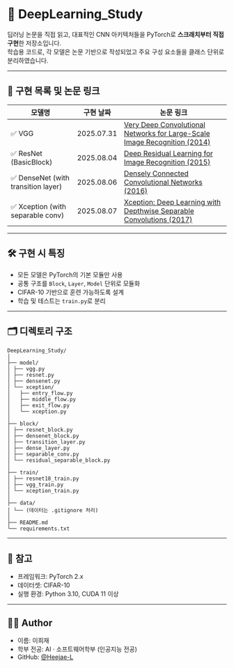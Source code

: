 # 🧠 DeepLearning_Study

딥러닝 논문을 직접 읽고, 대표적인 CNN 아키텍처들을 PyTorch로 **스크래치부터 직접 구현**한 저장소입니다.  
학습용 코드로, 각 모델은 논문 기반으로 작성되었고 주요 구성 요소들을 클래스 단위로 분리하였습니다.

---

## 📅 구현 목록 및 논문 링크

| 모델명 | 구현 날짜 | 논문 링크 |
|--------|-----------|-----------|
| ✅ VGG | 2025.07.31 | [Very Deep Convolutional Networks for Large-Scale Image Recognition (2014)](https://arxiv.org/abs/1409.1556) |
| ✅ ResNet (BasicBlock) | 2025.08.04 | [Deep Residual Learning for Image Recognition (2015)](https://arxiv.org/abs/1512.03385) |
| ✅ DenseNet (with transition layer) | 2025.08.06 | [Densely Connected Convolutional Networks (2016)](https://arxiv.org/abs/1608.06993) |
| ✅ Xception (with separable conv) | 2025.08.07 | [Xception: Deep Learning with Depthwise Separable Convolutions (2017)](https://arxiv.org/abs/1610.02357) |

---

## 🛠️ 구현 시 특징

- 모든 모델은 PyTorch의 기본 모듈만 사용
- 공통 구조를 `Block`, `Layer`, `Model` 단위로 모듈화
- CIFAR-10 기반으로 훈련 가능하도록 설계
- 학습 및 테스트는 `train.py`로 분리

---

## 🗂️ 디렉토리 구조
```
DeepLearning_Study/
│
├── model/
│ ├── vgg.py
│ ├── resnet.py
│ ├── densenet.py
│ └── xception/
│   ├── entry_flow.py
│   ├── middle_flow.py
│   ├── exit_flow.py
│   └── xception.py
│ 
├── block/
│ ├── resnet_block.py
│ ├── densenet_block.py
│ ├── transition_layer.py
│ ├── dense_layer.py
│ ├── separable_conv.py
│ └── residual_separable_block.py
│
├── train/
│ ├── resnet18_train.py
│ ├── vgg_train.py
│ └── xception_train.py
│
├── data/
│ └── (데이터는 .gitignore 처리)
│
├── README.md
└── requirements.txt
```

---

## 📌 참고

- 프레임워크: PyTorch 2.x
- 데이터셋: CIFAR-10
- 실행 환경: Python 3.10, CUDA 11 이상

---

## 🙋‍♀️ Author

- 이름: 이희재  
- 학부 전공: AI · 소프트웨어학부 (인공지능 전공)  
- GitHub: [@Heejae-L](https://github.com/Heejae-L)